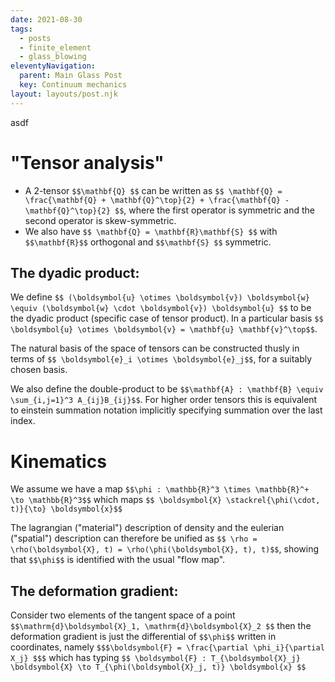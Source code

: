 ```yaml
---
date: 2021-08-30
tags:
  - posts
  - finite_element
  - glass_blowing
eleventyNavigation:
  parent: Main Glass Post
  key: Continuum mechanics
layout: layouts/post.njk
---
```




asdf

# "Tensor analysis"


* A 2-tensor `$$\mathbf{Q} $$` can be written as `$$ \mathbf{Q} = \frac{\mathbf{Q} + \mathbf{Q}^\top}{2} + \frac{\mathbf{Q} - \mathbf{Q}^\top}{2} $$`,
where the first operator is symmetric and the second operator is skew-symmetric.
* We also have `$$ \mathbf{Q} = \mathbf{R}\mathbf{S} $$` with `$$\mathbf{R}$$` orthogonal and `$$\mathbf{S} $$` symmetric.


## The dyadic product:
We define `$$ (\boldsymbol{u} \otimes \boldsymbol{v}) \boldsymbol{w} \equiv (\boldsymbol{w} \cdot \boldsymbol{v}) \boldsymbol{u} $$`
to be the dyadic product (specific case of tensor product). 
In a particular basis `$$ \boldsymbol{u} \otimes \boldsymbol{v} = \mathbf{u} \mathbf{v}^\top$$`.

The natural basis of the space of tensors can be constructed thusly in terms of `$$ \boldsymbol{e}_i \otimes \boldsymbol{e}_j$$`,
for a suitably chosen basis. 

We also define the double-product to be `$$\mathbf{A} : \mathbf{B} \equiv \sum_{i,j=1}^3 A_{ij}B_{ij}$$`.
For higher order tensors this is equivalent to einstein summation notation implicitly specifying summation over the last
index. 

# Kinematics
We assume we have a map `$$\phi : \mathbb{R}^3 \times \mathbb{R}^+ \to \mathbb{R}^3$$` which maps `$$ \boldsymbol{X} \stackrel{\phi(\cdot, t)}{\to} \boldsymbol{x}$$`

The lagrangian ("material") description of density and the eulerian ("spatial") description can therefore be unified as
`$$ \rho = \rho(\boldsymbol{X}, t) = \rho(\phi(\boldsymbol{X}, t), t)$$`, showing that `$$\phi$$` is identified with
the usual "flow map". 

## The deformation gradient:
Consider two elements of the tangent space of a point `$$\mathrm{d}\boldsymbol{X}_1, \mathrm{d}\boldsymbol{X}_2 $$`
then the deformation gradient is just the differential of `$$\phi$$` written in coordinates,
namely `$$$\boldsymbol{F} = \frac{\partial \phi_i}{\partial X_j} $$$`
which has typing `$$ \boldsymbol{F} : T_{\boldsymbol{X}_j} \boldsymbol{X} \to T_{\phi(\boldsymbol{X}_j, t)} \boldsymbol{x} $$`





